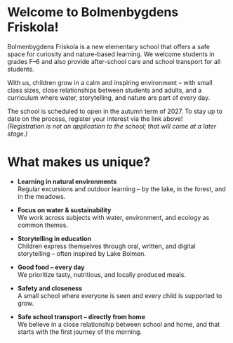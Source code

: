 ---
---

# Welcome to Bolmenbygdens Friskola!

Bolmenbygdens Friskola is a new elementary school that offers a safe space for curiosity and nature-based learning. We welcome students in grades F–6 and also provide after-school care and school transport for all students.

With us, children grow in a calm and inspiring environment – with small class sizes, close relationships between students and adults, and a curriculum where water, storytelling, and nature are part of every day.

The school is scheduled to open in the autumn term of 2027. To stay up to date on the process, register your interest via the link above!  
*(Registration is not an application to the school; that will come at a later stage.)*

# What makes us unique?
- **Learning in natural environments**    
    Regular excursions and outdoor learning – by the lake, in the forest, and in the meadows.

- **Focus on water & sustainability**    
We work across subjects with water, environment, and ecology as common themes.

- **Storytelling in education**    
Children express themselves through oral, written, and digital storytelling – often inspired by Lake Bolmen.

- **Good food – every day**    
We prioritize tasty, nutritious, and locally produced meals.

- **Safety and closeness**    
A small school where everyone is seen and every child is supported to grow.

- **Safe school transport – directly from home**  
We believe in a close relationship between school and home, and that starts with the first journey of the morning.
